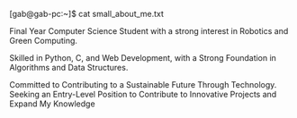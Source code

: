 [gab@gab-pc:~]$ cat small_about_me.txt

Final Year Computer Science Student with a strong interest in Robotics and Green Computing. 

Skilled in Python, C, and Web Development, with a Strong Foundation in Algorithms and Data Structures.

Committed to Contributing to a Sustainable Future Through Technology. Seeking an Entry-Level Position to Contribute to Innovative Projects and Expand My Knowledge

<!---
gabsalvo/gabsalvo is a ✨ special ✨ repository because its `README.md` (this file) appears on your GitHub profile.
You can click the Preview link to take a look at your changes.
--->
